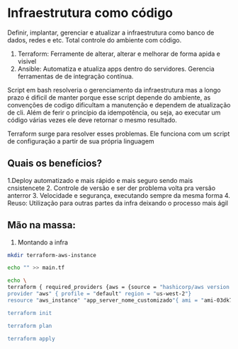 # Infraestrutura como código
Definir, implantar, gerenciar e atualizar a infraestrutura como banco de dados, redes e etc. Total controle do ambiente com código.

1. Terraform: Ferramente de alterar, alterar e melhorar de forma apida e visivel
2. Ansible: Automatiza e atualiza apps dentro do servidores. Gerencia ferramentas de de integração contínua.

Script em bash resolveria o gerenciamento da infraestrutura mas a longo prazo é dificil de manter porque esse script depende do ambiente, as convenções de codigo dificultam a manutenção 
e dependem de atualização de cli. Além de ferir o princípio da idempotência, ou seja, ao executar um código várias vezes ele deve retornar o mesmo resultado.

Terraform surge para resolver esses problemas. 
Ele funciona com um script de configuração a partir de sua própria linguagem

## Quais os benefícios?
1.Deploy automatizado e mais rápido e mais seguro sendo mais cnsistencete
2. Controle de versão e ser der problema volta pra versão anterror
3. Velocidade e segurança, executando sempre da mesma forma
4. Reuso: Utilização para outras partes da infra deixando o processo mais ágil

## Mão na massa:

1. Montando a infra

~~~bash
mkdir terraform-aws-instance

echo "" >> main.tf

echo \
terraform { required_providers {aws = {source = "hashicorp/aws version = "~>3.27"}} required_version=">=0.14.0"}
provider "aws" { profile = "default" region = "us-west-2"}
resource "aws_instance" "app_server_nome_customizado"{ ami = "ami-03dk76" instance_type = "t2.micro" tags = {Name="NomedaInstance"}}

terraform init

terraform plan

terraform apply
~~~

